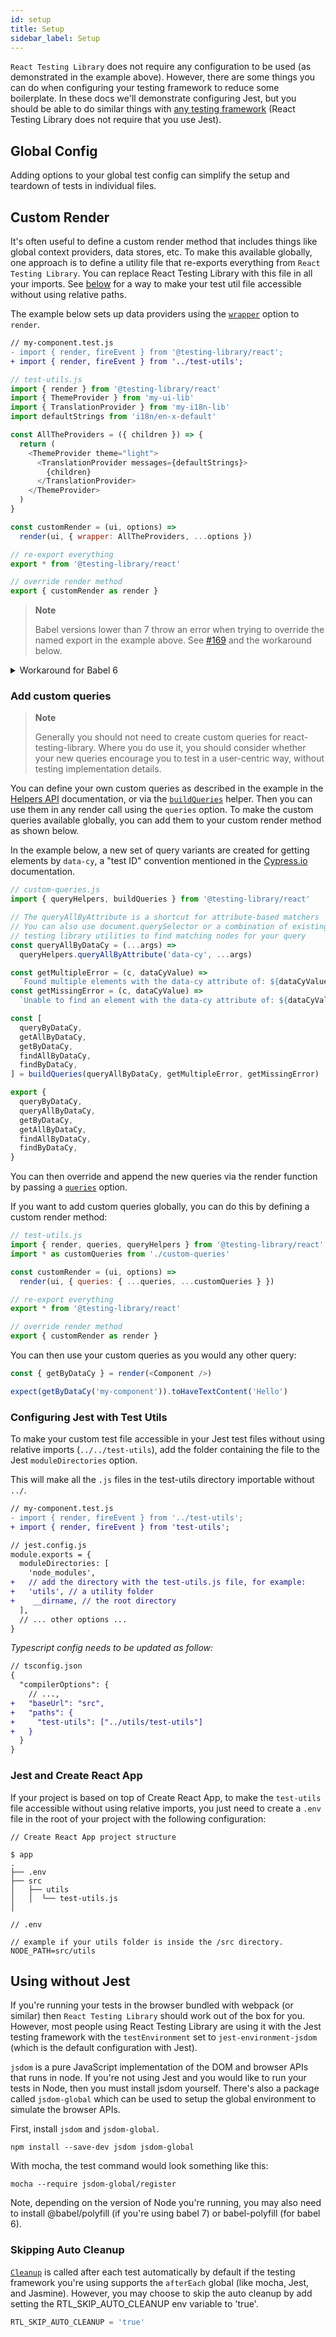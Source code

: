 ```yaml
---
id: setup
title: Setup
sidebar_label: Setup
---
```


`React Testing Library` does not require any configuration to be used (as
demonstrated in the example above). However, there are some things you can do
when configuring your testing framework to reduce some boilerplate. In these
docs we'll demonstrate configuring Jest, but you should be able to do similar
things with [any testing framework](#using-without-jest) (React Testing Library
does not require that you use Jest).

## Global Config

Adding options to your global test config can simplify the setup and teardown of
tests in individual files.

## Custom Render

It's often useful to define a custom render method that includes things like
global context providers, data stores, etc. To make this available globally, one
approach is to define a utility file that re-exports everything from
`React Testing Library`. You can replace React Testing Library with this file in
all your imports. See [below](#configuring-jest-with-test-utils) for a way to
make your test util file accessible without using relative paths.

The example below sets up data providers using the
[`wrapper`](api.md#render-options) option to `render`.

```diff
// my-component.test.js
- import { render, fireEvent } from '@testing-library/react';
+ import { render, fireEvent } from '../test-utils';
```

```js
// test-utils.js
import { render } from '@testing-library/react'
import { ThemeProvider } from 'my-ui-lib'
import { TranslationProvider } from 'my-i18n-lib'
import defaultStrings from 'i18n/en-x-default'

const AllTheProviders = ({ children }) => {
  return (
    <ThemeProvider theme="light">
      <TranslationProvider messages={defaultStrings}>
        {children}
      </TranslationProvider>
    </ThemeProvider>
  )
}

const customRender = (ui, options) =>
  render(ui, { wrapper: AllTheProviders, ...options })

// re-export everything
export * from '@testing-library/react'

// override render method
export { customRender as render }
```

> **Note**
>
> Babel versions lower than 7 throw an error when trying to override the named
> export in the example above. See
> [#169](https://github.com/testing-library/react-testing-library/issues/169)
> and the workaround below.

<details>
<summary>Workaround for Babel 6</summary>

You can use CommonJS modules instead of ES modules, which should work in Node:

```js
// test-utils.js
const rtl = require('@testing-library/react')

const customRender = (ui, options) =>
  rtl.render(ui, {
    myDefaultOption: 'something',
    ...options,
  })

module.exports = {
  ...rtl,
  render: customRender,
}
```

</details>

### Add custom queries

> **Note**
>
> Generally you should not need to create custom queries for
> react-testing-library. Where you do use it, you should consider whether your
> new queries encourage you to test in a user-centric way, without testing
> implementation details.

You can define your own custom queries as described in the example in the
[Helpers API](/doc/dom-testing-library/api-helpers.md) documentation, or via the
[`buildQueries`](/doc/dom-testing-library/api-helpers#buildQueries) helper. Then
you can use them in any render call using the `queries` option. To make the
custom queries available globally, you can add them to your custom render method
as shown below.

In the example below, a new set of query variants are created for getting
elements by `data-cy`, a "test ID" convention mentioned in the
[Cypress.io](https://docs.cypress.io/guides/references/best-practices.html#Selecting-Elements)
documentation.

```js
// custom-queries.js
import { queryHelpers, buildQueries } from '@testing-library/react'

// The queryAllByAttribute is a shortcut for attribute-based matchers
// You can also use document.querySelector or a combination of existing
// testing library utilities to find matching nodes for your query
const queryAllByDataCy = (...args) =>
  queryHelpers.queryAllByAttribute('data-cy', ...args)

const getMultipleError = (c, dataCyValue) =>
  `Found multiple elements with the data-cy attribute of: ${dataCyValue}`
const getMissingError = (c, dataCyValue) =>
  `Unable to find an element with the data-cy attribute of: ${dataCyValue}`

const [
  queryByDataCy,
  getAllByDataCy,
  getByDataCy,
  findAllByDataCy,
  findByDataCy,
] = buildQueries(queryAllByDataCy, getMultipleError, getMissingError)

export {
  queryByDataCy,
  queryAllByDataCy,
  getByDataCy,
  getAllByDataCy,
  findAllByDataCy,
  findByDataCy,
}
```

You can then override and append the new queries via the render function by
passing a [`queries`](api.md#render-options) option.

If you want to add custom queries globally, you can do this by defining a custom
render method:

```js
// test-utils.js
import { render, queries, queryHelpers } from '@testing-library/react'
import * as customQueries from './custom-queries'

const customRender = (ui, options) =>
  render(ui, { queries: { ...queries, ...customQueries } })

// re-export everything
export * from '@testing-library/react'

// override render method
export { customRender as render }
```

You can then use your custom queries as you would any other query:

```js
const { getByDataCy } = render(<Component />)

expect(getByDataCy('my-component')).toHaveTextContent('Hello')
```

</details>

### Configuring Jest with Test Utils

To make your custom test file accessible in your Jest test files without using
relative imports (`../../test-utils`), add the folder containing the file to the
Jest `moduleDirectories` option.

This will make all the `.js` files in the test-utils directory importable
without `../`.

```diff
// my-component.test.js
- import { render, fireEvent } from '../test-utils';
+ import { render, fireEvent } from 'test-utils';
```

```diff
// jest.config.js
module.exports = {
  moduleDirectories: [
    'node_modules',
+   // add the directory with the test-utils.js file, for example:
+   'utils', // a utility folder
+    __dirname, // the root directory
  ],
  // ... other options ...
}
```

_Typescript config needs to be updated as follow:_

```diff
// tsconfig.json
{
  "compilerOptions": {
    // ...,
+   "baseUrl": "src",
+   "paths": {
+     "test-utils": ["../utils/test-utils"]
+   }
  }
}
```

### Jest and Create React App

If your project is based on top of Create React App, to make the `test-utils`
file accessible without using relative imports, you just need to create a `.env`
file in the root of your project with the following configuration:

```
// Create React App project structure

$ app
.
├── .env
├── src
│   ├── utils
│   │  └── test-utils.js
│
```

```
// .env

// example if your utils folder is inside the /src directory.
NODE_PATH=src/utils
```

## Using without Jest

If you're running your tests in the browser bundled with webpack (or similar)
then `React Testing Library` should work out of the box for you. However, most
people using React Testing Library are using it with the Jest testing framework
with the `testEnvironment` set to `jest-environment-jsdom` (which is the default
configuration with Jest).

`jsdom` is a pure JavaScript implementation of the DOM and browser APIs that
runs in node. If you're not using Jest and you would like to run your tests in
Node, then you must install jsdom yourself. There's also a package called
`jsdom-global` which can be used to setup the global environment to simulate the
browser APIs.

First, install `jsdom` and `jsdom-global`.

```
npm install --save-dev jsdom jsdom-global
```

With mocha, the test command would look something like this:

```
mocha --require jsdom-global/register
```

Note, depending on the version of Node you're running, you may also need to
install @babel/polyfill (if you're using babel 7) or babel-polyfill (for babel
6).

### Skipping Auto Cleanup

[`Cleanup`](./api#cleanup) is called after each test automatically by default if the testing framework you're using supports the `afterEach` global (like mocha, Jest, and Jasmine).
However, you may choose to skip the auto cleanup by add setting the
RTL_SKIP_AUTO_CLEANUP env variable to 'true'.

```javascript
RTL_SKIP_AUTO_CLEANUP = 'true'
```
